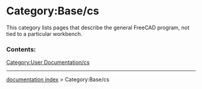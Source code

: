 # Category:Base/cs
This category lists pages that describe the general FreeCAD program, not tied to a particular workbench.

### Contents:

[Category:User Documentation/cs](Category:User_Documentation/cs.md)

---
[documentation index](../README.md) > Category:Base/cs
